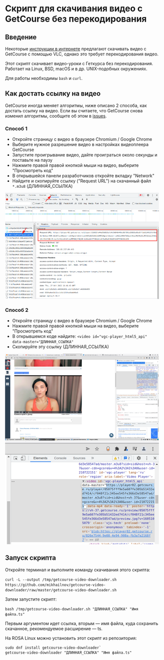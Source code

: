 # Скрипт для скачивания видео с GetCourse без перекодирования

## Введение

Некоторые [инструкции в интернете](https://www.nibbl.ru/poleznye-sovety/kak-skachat-video-s-getkursa-getcourse.html) предлагают скачивать видео с GetCourse с помощью VLC, однако это требует перекодирования видео.

Этот скрипт скачивает видео-уроки с Геткурса без перекодирования. Работает на Linux, BSD, macOS и в др. UNIX-подобных окружениях.

Для работы необходимы `bash` и `curl`.

## Как достать ссылку на видео

GetCourse иногда меняет алгоритмы, ниже описано 2 способа, как достать ссылку на видео. Если вы считаете, что GetCourse снова изменил алгоритмы, сообщите об этом в [issues](https://github.com/mikhailnov/getcourse-video-downloader/issues).

### Способ 1

* Откройте страницу с видео в браузере Chromium / Google Chrome
* Выберите нужное разрешение видео в настройках видеоплеера GetCourse
* Запустите проигрывание видео, дайте проиграться около секунды и поставьте на паузу
* Нажмите правой правой кнопкой мыши на видео, выберите "Просмотреть код"
* В открывшейся панели разработчиков откройте вкладку "Network"
* Найдите и скопируйте ссылку ("Request URL") на скачанный файл `*.m3u8` (ДЛИННАЯ_ССЫЛКА)

![title](data/2022-10-27_19-50.png)

### Способ 2

* Откройте страницу с видео в браузере Chromium / Google Chrome
* Нажмите правой правой кнопкой мыши на видео, выберите "Просмотреть код"
* В открывшемся коде найдите: `<video id="vgc-player_html5_api" data-master="ДЛИННАЯ_ССЫЛКА"`
* Скопируйте эту ссылку (ДЛИННАЯ_ССЫЛКА)

![title](data/2022-01-03_20-02.png)
![title](data/2022-01-03_20-03.png)

## Запуск скрипта

Откройте терминал и выполните команду скачивания этого скрипта:

`curl -L --output /tmp/getcourse-video-downloader.sh https://github.com/mikhailnov/getcourse-video-downloader/raw/master/getcourse-video-downloader.sh`

Затем запустите скрипт:

`bash /tmp/getcourse-video-downloader.sh "ДЛИННАЯ_ССЫЛКА" "Имя файла.ts"`

Первым аргументом идет ссылка, вторым — имя файла, куда сохранить скачанное, рекомендуемое расширение — ts.

На ROSA Linux можно установить этот скрипт из репозитория:

```
sudo dnf install getcourse-video-downloader`
getcourse-video-downloader "ДЛИННАЯ_ССЫЛКА" "Имя файла.ts"
```
